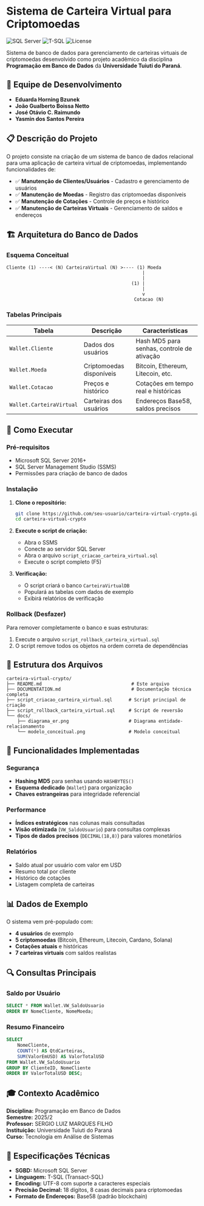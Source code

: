 # Sistema de Carteira Virtual para Criptomoedas

![SQL Server](https://img.shields.io/badge/SQL%20Server-CC2927?style=for-the-badge&logo=microsoft-sql-server&logoColor=white)
![T-SQL](https://img.shields.io/badge/T--SQL-316192?style=for-the-badge&logo=postgresql&logoColor=white)
![License](https://img.shields.io/badge/License-MIT-green.svg?style=for-the-badge)

Sistema de banco de dados para gerenciamento de carteiras virtuais de criptomoedas desenvolvido como projeto acadêmico da disciplina **Programação em Banco de Dados** da **Universidade Tuiuti do Paraná**.

## 👥 Equipe de Desenvolvimento

- **Eduarda Horning Bzunek**
- **João Gualberto Boissa Netto** 
- **José Otávio C. Raimundo**
- **Yasmin dos Santos Pereira**

## 📋 Descrição do Projeto

O projeto consiste na criação de um sistema de banco de dados relacional para uma aplicação de carteira virtual de criptomoedas, implementando funcionalidades de:

- ✅ **Manutenção de Clientes/Usuários** - Cadastro e gerenciamento de usuários
- ✅ **Manutenção de Moedas** - Registro das criptomoedas disponíveis  
- ✅ **Manutenção de Cotações** - Controle de preços e histórico
- ✅ **Manutenção de Carteiras Virtuais** - Gerenciamento de saldos e endereços

## 🏗️ Arquitetura do Banco de Dados

### Esquema Conceitual

```
Cliente (1) ----< (N) CarteiraVirtual (N) >---- (1) Moeda
                                                  |
                                                  |
                                              (1) |
                                                  |
                                                  v
                                               Cotacao (N)
```

### Tabelas Principais

| Tabela | Descrição | Características |
|--------|-----------|-----------------|
| `Wallet.Cliente` | Dados dos usuários | Hash MD5 para senhas, controle de ativação |
| `Wallet.Moeda` | Criptomoedas disponíveis | Bitcoin, Ethereum, Litecoin, etc. |
| `Wallet.Cotacao` | Preços e histórico | Cotações em tempo real e históricas |
| `Wallet.CarteiraVirtual` | Carteiras dos usuários | Endereços Base58, saldos precisos |

## 🚀 Como Executar

### Pré-requisitos

- Microsoft SQL Server 2016+ 
- SQL Server Management Studio (SSMS)
- Permissões para criação de banco de dados

### Instalação

1. **Clone o repositório:**
   ```bash
   git clone https://github.com/seu-usuario/carteira-virtual-crypto.git
   cd carteira-virtual-crypto
   ```

2. **Execute o script de criação:**
   - Abra o SSMS
   - Conecte ao servidor SQL Server
   - Abra o arquivo `script_criacao_carteira_virtual.sql`
   - Execute o script completo (F5)

3. **Verificação:**
   - O script criará o banco `CarteiraVirtualDB`
   - Populará as tabelas com dados de exemplo
   - Exibirá relatórios de verificação

### Rollback (Desfazer)

Para remover completamente o banco e suas estruturas:

1. Execute o arquivo `script_rollback_carteira_virtual.sql`
2. O script remove todos os objetos na ordem correta de dependências

## 📁 Estrutura dos Arquivos

```
carteira-virtual-crypto/
├── README.md                                 # Este arquivo
├── DOCUMENTATION.md                          # Documentação técnica completa
├── script_criacao_carteira_virtual.sql      # Script principal de criação
├── script_rollback_carteira_virtual.sql     # Script de reversão
└── docs/
    ├── diagrama_er.png                      # Diagrama entidade-relacionamento
    └── modelo_conceitual.png                # Modelo conceitual
```

## 🔧 Funcionalidades Implementadas

### Segurança
- **Hashing MD5** para senhas usando `HASHBYTES()`
- **Esquema dedicado** (`Wallet`) para organização
- **Chaves estrangeiras** para integridade referencial

### Performance  
- **Índices estratégicos** nas colunas mais consultadas
- **Visão otimizada** (`VW_SaldoUsuario`) para consultas complexas
- **Tipos de dados precisos** (`DECIMAL(18,8)`) para valores monetários

### Relatórios
- Saldo atual por usuário com valor em USD
- Resumo total por cliente
- Histórico de cotações
- Listagem completa de carteiras

## 📊 Dados de Exemplo

O sistema vem pré-populado com:
- **4 usuários** de exemplo
- **5 criptomoedas** (Bitcoin, Ethereum, Litecoin, Cardano, Solana)  
- **Cotações atuais** e históricas
- **7 carteiras virtuais** com saldos realistas

## 🔍 Consultas Principais

### Saldo por Usuário
```sql
SELECT * FROM Wallet.VW_SaldoUsuario 
ORDER BY NomeCliente, NomeMoeda;
```

### Resumo Financeiro
```sql
SELECT 
    NomeCliente,
    COUNT(*) AS QtdCarteiras,
    SUM(ValorEmUSD) AS ValorTotalUSD
FROM Wallet.VW_SaldoUsuario
GROUP BY ClienteID, NomeCliente
ORDER BY ValorTotalUSD DESC;
```

## 🎓 Contexto Acadêmico

**Disciplina:** Programação em Banco de Dados  
**Semestre:** 2025/2  
**Professor:** SERGIO LUIZ MARQUES FILHO  
**Instituição:** Universidade Tuiuti do Paraná  
**Curso:** Tecnologia em Análise de Sistemas

## 📝 Especificações Técnicas

- **SGBD:** Microsoft SQL Server
- **Linguagem:** T-SQL (Transact-SQL)
- **Encoding:** UTF-8 com suporte a caracteres especiais
- **Precisão Decimal:** 18 dígitos, 8 casas decimais para criptomoedas
- **Formato de Endereços:** Base58 (padrão blockchain)
